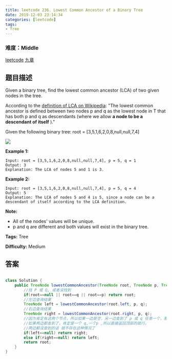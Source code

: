 ```yaml
---
title: leetcode 236. Lowest Common Ancestor of a Binary Tree
date: 2019-12-03 23:14:34
categories: [leetcode]
tags:
- Tree
---
```

### 难度：Middle

<a href="https://leetcode.com/problems/lowest-common-ancestor-of-a-binary-tree/">leetcode</a>
<a href="https://www.jiuzhang.com/solution/lowest-common-ancestor-of-a-binary-tree/">九章</a>
## 题目描述
Given a binary tree, find the lowest common ancestor (LCA) of two given nodes
in the tree.

According to the [definition of LCA on
Wikipedia](https://en.wikipedia.org/wiki/Lowest_common_ancestor): "The lowest
common ancestor is defined between two nodes p and q as the lowest node in T
that has both p and q as descendants (where we allow **a node to be a
descendant of itself** )."

Given the following binary tree:  root = [3,5,1,6,2,0,8,null,null,7,4]

![](https://assets.leetcode.com/uploads/2018/12/14/binarytree.png)



**Example 1:**
        
    Input: root = [3,5,1,6,2,0,8,null,null,7,4], p = 5, q = 1
    Output: 3
    Explanation: The LCA of nodes 5 and 1 is 3.
    

**Example 2:**
        
    Input: root = [3,5,1,6,2,0,8,null,null,7,4], p = 5, q = 4
    Output: 5
    Explanation: The LCA of nodes 5 and 4 is 5, since a node can be a descendant of itself according to the LCA definition.
    



**Note:**

  * All of the nodes' values will be unique.
  * p and q are different and both values will exist in the binary tree.


**Tags:** Tree

**Difficulty:** Medium
## 答案
<!--more-->
```java

class Solution {
    public TreeNode lowestCommonAncestor(TreeNode root, TreeNode p, TreeNode q) {
        //找 P 或 Q, 或者没找到
        if(root==null || root==q || root==p) return root;
        //左边查询结果
        TreeNode left = lowestCommonAncestor(root.left, p, q);
        //右边查询结果
        TreeNode right = lowestCommonAncestor(root.right, p, q);
        //因为肯定有这两个节点，所以如果一边是空，另一边查到了 p 或 q 任意一个，那个就是目标节点
        //如果两边都查到了，肯定是一个 q,一个p ,所以直接返回顶部的就行。
        //两边都没查到的话 就不存在这种情况了
        if(left==null) return right;
        else if(right==null) return left;
        return root;
    }
}
```
